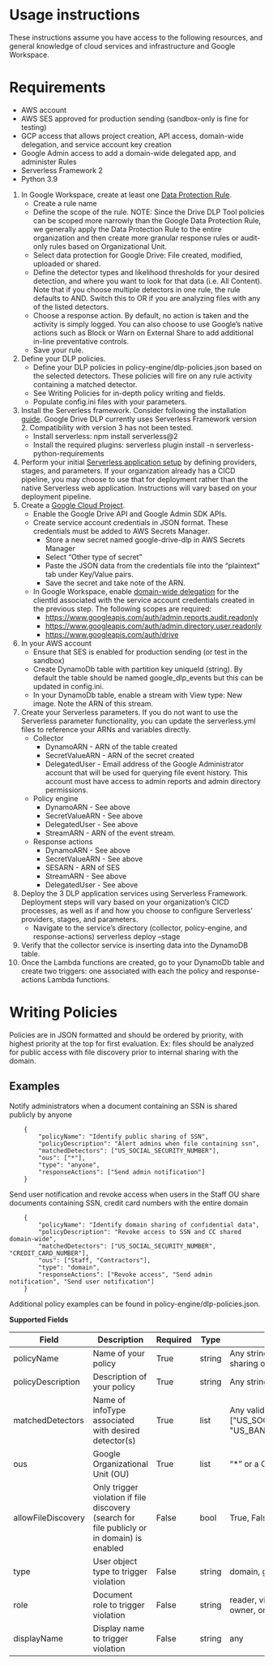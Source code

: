 # Usage instructions 
These instructions assume you have access to the following resources, and general knowledge of cloud services and infrastructure and Google Workspace.

# Requirements
- AWS account
- AWS SES approved for production sending (sandbox-only is fine for testing)
- GCP access that allows project creation, API access, domain-wide delegation, and service account key creation
- Google Admin access to add a domain-wide delegated app, and administer Rules
- Serverless Framework 2
- Python 3.9

1. In Google Workspace, create at least one [Data Protection Rule](https://admin.google.com/ac/dp/rules/). 
	- Create a rule name
	- Define the scope of the rule. NOTE: Since the Drive DLP Tool policies can be scoped more narrowly than the Google Data Protection Rule, we generally apply the Data Protection Rule to the entire organization and then create more granular response rules or audit-only rules based on Organizational Unit.
	- Select data protection for Google Drive: File created, modified, uploaded or shared.
	- Define the detector types and likelihood thresholds for your desired detection, and where you want to look for that data (i.e. All Content). Note that if you choose multiple detectors in one rule, the rule defaults to AND. Switch this to OR if you are analyzing files with any of the listed detectors.
	- Choose a response action. By default, no action is taken and the activity is simply logged. You can also choose to use Google’s native actions such as Block or Warn on External Share to add additional in-line preventative controls.
	- Save your rule.
2. Define your DLP policies.
	- Define your DLP policies in policy-engine/dlp-policies.json based on the selected detectors. These policies will fire on any rule activity containing a matched detector. 
	- See Writing Policies for in-depth policy writing and fields.
	- Populate config.ini files with your parameters.
3. Install the Serverless framework. Consider following the installation [guide](https://www.serverless.com/framework/docs/getting-started). Google Drive DLP currently uses Serverless Framework version 2. Compatibility with version 3 has not been tested.
	- Install serverless: npm install serverless@2
	- Install the required plugins: serverless plugin install -n serverless-python-requirements
4. Perform your initial [Serverless application setup](https://www.serverless.com/blog/stages-and-environments) by defining providers, stages, and parameters. If your organization already has a CICD pipeline, you may choose to use that for deployment rather than the native Serverless web application. Instructions will vary based on your deployment pipeline.
5. Create a [Google Cloud Project](http://console.cloud.google.com).
	- Enable the Google Drive API and Google Admin SDK APIs.
	- Create service account credentials in JSON format. These credentials must be added to AWS Secrets Manager. 
		- Store a new secret named google-drive-dlp in AWS Secrets Manager
		- Select “Other type of secret”
		- Paste the JSON data from the credentials file into the “plaintext” tab under Key/Value pairs.
		- Save the secret and take note of the ARN.
	- In Google Workspace, enable [domain-wide delegation](https://admin.google.com/ac/owl/domainwidedelegation) for the clientId associated with the service account credentials created in the previous step. The following scopes are required:
		- https://www.googleapis.com/auth/admin.reports.audit.readonly
		- https://www.googleapis.com/auth/admin.directory.user.readonly
		- https://www.googleapis.com/auth/drive
6. In your AWS account
	- Ensure that SES is enabled for production sending (or test in the sandbox)
	- Create DynamoDb table with partition key ​uniqueId (string). By default the table should be named google_dlp_events but this can be updated in config.ini.
	- In your DynamoDb table, enable a stream with View type: New image. Note the ARN of this stream. 
7. Create your Serverless parameters. If you do not want to use the Serverless parameter functionality, you can update the serverless.yml files to reference your ARNs and variables directly.
	- Collector
		- DynamoARN - ARN of the table created
		- SecretValueARN - ARN of the secret created
		- DelegatedUser - Email address of the Google Administrator account that will be used for querying file event history. This account must have access to admin reports and admin directory permissions.
	- Policy engine
		- DynamoARN - See above
		- SecretValueARN - See above
		- DelegatedUser - See above
		- StreamARN - ARN of the event stream. 
	- Response actions
		- DynamoARN - See above
		- SecretValueARN - See above
		- SESARN - ARN of SES
		- StreamARN - See above
		- DelegatedUser - See above
8. Deploy the 3 DLP application services using Serverless Framework. Deployment steps will vary based on your organization’s CICD processes, as well as if and how you choose to configure Serverless’ providers, stages, and parameters.
	- Navigate to the service’s directory (collector, policy-engine, and response-actions)
serverless deploy –stage <stagename>
9. Verify that the collector service is inserting data into the DynamoDB table.
10. Once the Lambda functions are created, go to your DynamoDb table and create two triggers: one associated with each the policy and response-actions Lambda functions.


# Writing Policies

Policies are in JSON formatted and should be ordered by priority, with highest priority at the top for first evaluation. Ex: files should be analyzed for public access with file discovery prior to internal sharing with the domain.

## Examples
Notify administrators when a document containing an SSN is shared publicly by anyone

		{
			"policyName": "Identify public sharing of SSN",
			"policyDescription": "Alert admins when file containing ssn",
			"matchedDetectors": ["US_SOCIAL_SECURITY_NUMBER"],
			"ous": ["*"],
			"type": "anyone",
			"responseActions": ["Send admin notification"]
		}


Send user notification and revoke access when users in the Staff OU share documents containing SSN, credit card numbers with the entire domain

		{
			"policyName": "Identify domain sharing of confidential data",
			"policyDescription": "Revoke access to SSN and CC shared domain-wide",
			"matchedDetectors": ["US_SOCIAL_SECURITY_NUMBER", "CREDIT_CARD_NUMBER"],
			"ous": ["Staff, "Contractors"],
			"type": "domain",
			"responseActions": ["Revoke access", "Send admin notification", "Send user notification"]
		}

 
Additional policy examples can be found in policy-engine/dlp-policies.json. 
 
**Supported Fields**


| Field  | Description | Required | Type | Supported Values |
| ------------- | ------------- | ------------- | ------------- | ------------- |
| policyName  | Name of your policy  | True | string | Any string (ex: Identify public sharing of PII)|
| policyDescription  | Description of your policy  | True | string | Any string |
| matchedDetectors | Name of infoType associated with desired detector(s) | True | list | Any valid Google [DLP infotype](https://cloud.google.com/dlp/docs/infotypes-reference) ex: ["US_SOCIAL_SECURITY_NUMBER", "US_BANK_ROUTING_MICR"]|
| ous | Google Organizational Unit (OU) | True | list | “*” or a Google Workspace OU path.|
| allowFileDiscovery | Only trigger violation if file discovery (search for file publicly or in domain) is enabled | False | bool | True, False |
| type | User object type to trigger violation | False | string | domain, group, user, anyone|
| role | Document role to trigger violation | False | string | reader, viewer, writer, commenter, owner, organizer, fileOrganizer |
| displayName | Display name to trigger violation | False | string | any
